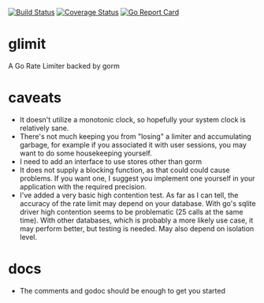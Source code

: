 [![Build Status](https://travis-ci.org/blasphemy/glimit.svg?branch=master)](https://travis-ci.org/blasphemy/glimit)
[![Coverage Status](https://coveralls.io/repos/github/blasphemy/glimit/badge.svg?branch=master)](https://coveralls.io/github/blasphemy/glimit?branch=master)
[![Go Report Card](https://goreportcard.com/badge/github.com/blasphemy/glimit)](https://goreportcard.com/report/github.com/blasphemy/glimit)
# glimit
A Go Rate Limiter backed by gorm

# caveats
* It doesn't utilize a monotonic clock, so hopefully your system clock is relatively sane.
* There's not much keeping you from "losing" a limiter and accumulating garbage, for example if you associated it with user sessions, you may want to do some housekeeping yourself.
* I need to add an interface to use stores other than gorm
* It does not supply a blocking function, as that could could cause problems. If you want one, I suggest you implement one yourself in your application with the required precision.
* I've added a very basic high contention test. As far as I can tell, the accuracy of the rate limit may depend on your database. With go's sqlite driver high contention seems to be problematic (25 calls at the same time). With other databases, which is probably a more likely use case, it may perform better, but testing is needed. May also depend on isolation level.

# docs
* The comments and godoc should be enough to get you started
